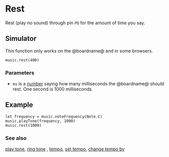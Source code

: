 # Rest

Rest (play no sound) through pin `PO` for the amount of time you say.

## Simulator

This function only works on the @boardname@ and in some browsers.

```sig
music.rest(400)
```

### Parameters

* ``ms`` is a [number](/reference/types/number) saying how many
  milliseconds the @boardname@ should rest. One second is 1000
  milliseconds.

## Example

```blocks
let frequency = music.noteFrequency(Note.C)
music.playTone(frequency, 1000)
music.rest(1000)
```

### See also

[play tone](/reference/music/play-tone), [ring tone](/reference/music/ring-tone) , [tempo](/reference/music/tempo), [set tempo](/reference/music/set-tempo), [change tempo by](/reference/music/change-tempo-by)

